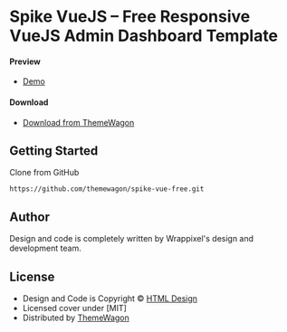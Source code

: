 # Spike VueJS – Free Responsive VueJS Admin Dashboard Template

#### Preview

 - [Demo](https://themewagon.github.io/spike-vue-free/)

#### Download
 - [Download from ThemeWagon](https://themewagon.com/themes/spike/)
 
 
## Getting Started

Clone from GitHub 
```
https://github.com/themewagon/spike-vue-free.git
```

## Author

Design and code is completely written by Wrappixel's design and development team.  


## License

 - Design and Code is Copyright &copy; [HTML Design](https://wrappixel.com/)
 - Licensed cover under [MIT]
 - Distributed by [ThemeWagon](https://themewagon.com)

